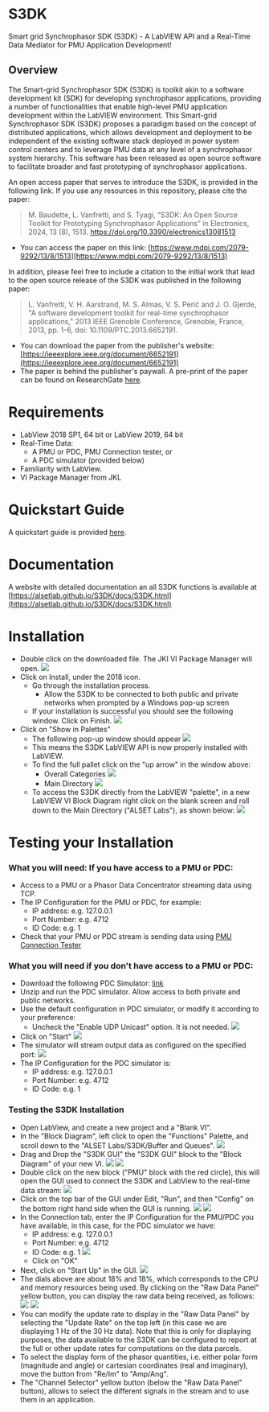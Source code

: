 # S3DK
Smart grid Synchrophasor SDK (S3DK) - A LabVIEW API and a Real-Time Data Mediator for PMU Application Development!

## Overview
The Smart-grid Synchrophasor SDK (S3DK) is toolkit akin to a software development kit (SDK) for developing synchrophasor applications, providing a number of functionalities that enable high-level PMU application development within the LabVIEW environment. This Smart-grid Synchrophasor SDK (S3DK) proposes a paradigm based on the concept of distributed applications, which allows development and deployment to be independent of the existing software stack deployed in power system control centers and to leverage PMU data at any level of a synchrophasor system hierarchy.  This software has been released as open source software to facilitate broader and fast prototyping of synchrophasor applications.

An open access paper that serves to introduce the S3DK, is provided in the following link. If you use any resources in this repository, please cite the paper:
> M. Baudette, L. Vanfretti, and S. Tyagi, “S3DK: An Open Source Toolkit for Prototyping Synchrophasor Applications” in Electronics, 2024, 13 (8), 1513. https://doi.org/10.3390/electronics13081513

- You can access the paper on this link: [https://www.mdpi.com/2079-9292/13/8/1513](https://www.mdpi.com/2079-9292/13/8/1513)

In addition, please feel free to include a citation to the initial work that lead to the open source release of the S3DK was published in the following paper:
> L. Vanfretti, V. H. Aarstrand, M. S. Almas, V. S. Perić and J. O. Gjerde, "A software development toolkit for real-time synchrophasor applications," 2013 IEEE Grenoble Conference, Grenoble, France, 2013, pp. 1-6, doi: 10.1109/PTC.2013.6652191.

- You can download the paper from the publisher's website: [https://ieeexplore.ieee.org/document/6652191](https://ieeexplore.ieee.org/document/6652191)
- The paper is behind the publisher's paywall. A pre-print of the paper can be found on ResearchGate [here](https://www.researchgate.net/publication/256196948_A_Software_Development_Toolkit_for_Real-Time_Synchrophasor_Applications).

# Requirements

-   LabView 2018 SP1, 64 bit or LabView 2019, 64 bit
-   Real-Time Data:
    -   A PMU or PDC, PMU Connection tester, or
    -   A PDC simulator (provided below)
-   Familiarity with LabView. 
- VI Package Manager from JKL

# Quickstart Guide
A quickstart guide is provided [here](https://alsetlab.notion.site/Quick-Start-Guide-Installing-the-S3DK-and-Testing-your-Installation-f791d8c2e9d7402ab6a820e065dd93e2?pvs=4).

# Documentation
A website with detailed documentation an all S3DK functions is available at [https://alsetlab.github.io/S3DK/docs/S3DK.html](https://alsetlab.github.io/S3DK/docs/S3DK.html)

# Installation 
- Double click on the downloaded file. The JKI VI Package Manager will open.
![](https://s3.us-west-2.amazonaws.com/secure.notion-static.com/58e8ddcd-945a-441a-80d0-377cadb3260a/second.PNG?AWSAccessKeyId=ASIAT73L2G45EJK6E7OF&Expires=1548640282&Signature=KtlCfSaD1JarLt5Ee7mykyDyW5E%3D&x-amz-security-token=FQoGZXIvYXdzENr%2F%2F%2F%2F%2F%2F%2F%2F%2F%2FwEaDJNOTyqnmI8xB0CfeCK3A9BmoorDQuOMV4tv9n5rjC5c9Xu42f8yt3C%2FBoerTD%2B53gY0BDRyGhxHSt0FKli043TkpnWy9ub4ICJOt3UignpppH1T9v9S4QUojGuL%2FUZTgQmWW1613NuCnZ2DOEU%2BgVixLw6j3gIcEHzdK5cZAwdbgDwWvTihOCPCkqg3MtRe9HY7CuJXRQFKyBtlY5Jzsg4GEcrv4NRxCptam%2FzMrW175kE2WgzRJ5krsUfEti4dIfqaXiCdmxZbxwPyBxdWSys3hgSRt1lEHIQIyM%2BW0zseEGHcGk4FZR3U9jCKh0vy8WPbGfPpFjIlyz21xP90sKaBlpbrdyYJn1ywhVGZhRAvY4pB6pQOiuXJ5gGe2K9gX8jCj7AUdZtFxAyDxFuiEatr9AkCl39EXJXgkJlqHwKKvEmZHgvu6WNShXWKtnxOZcxd9pNe3reJUMKxqBUjafPUY6xgj4FDQ153UVBgYf3QLF%2FYcsmYPUdnPmdcDNtO23wQocGwa9gP1oxYjBtrcyvdmot307biof3YInl8%2Bl%2B8HDUXMNP8njSExSSrDb26cUaMn93Qy54YOBTtu58gXVkbzLaLhW0o%2FoS04gU%3D)
- Click on Install, under the 2018 icon.
	- Go through the installation process.
		- Allow the S3DK to be connected to both public and private networks when prompted by a Windows pop-up screen
	- If your installation is successful you should see the following window. Click on Finish.
	![](https://s3.us-west-2.amazonaws.com/secure.notion-static.com/fa726549-b3f5-4f1b-9eb0-96312a6a0559/third.PNG?AWSAccessKeyId=ASIAT73L2G45J5JRHARY&Expires=1548640316&Signature=XDmnP882N0%2B4EryiITU%2FHs5YpGo%3D&x-amz-security-token=FQoGZXIvYXdzENr%2F%2F%2F%2F%2F%2F%2F%2F%2F%2FwEaDJkA7QIgBq9ngsMdNyK3A9MyN9Nol%2BmUmsVAeKPh2T59rK%2FDQz6QQwUAbya2DQRYCsUsogM19lPltggS5SkmTx2lCAgsHKCsB00FUqmnrUrvWB56g5lMHMm9tzH74LfZPHsOsX2GJlphG6OC3tw1AEgexOeXKJbGr3iidAX2uqlCBLKVxZ24VcOTpXiYBk7OsK8pKHJBKTepmjjIkRGjM0yLyFjjMPOHw%2BKjqzYRJRbY%2F5FB%2FgyRComDSSszG%2BP4JCywG%2FtuAQ0pBiFJcyGwzFvM8pR%2BHxViKLmKZ1YG0VUbTKJwU%2FlgLN5lz0ZtT7LG8481xmlK18B341xc0P2jIt8ESeC05JyNQ2Xcm6YMYWB4BwvDaBUW9cIREtlIuCUK4HDnJglriLMaO8%2Fu5qVIzOYnQKODznS9Wy1%2B4UvGyE2I528TKLc9yImvBi8wiTe5QnWfsbprimThBvm6ccq%2Fd%2FdJ5WxmrhXaRozkxGY3ColC2HaYRvW1ZcgVae9WtEkziQDU2zx7BwY5KBSm%2BnR3TxF94whmdW9a3REthNZpmGu0worBfvK1P7R1BDSAaWwJ%2FkW7t3jA2mM%2F%2BhHtl7Q4un4jS0NrTN4owvuz4gU%3D)
- Click on "Show in Palettes"
	- The following pop-up window should appear
	![](https://s3.us-west-2.amazonaws.com/secure.notion-static.com/3c7007f5-3668-49b6-a48b-9d417d04775c/Fourth.PNG?AWSAccessKeyId=ASIAT73L2G45E2UAYLM2&Expires=1548640337&Signature=XNrQeMVwv4GeqJnxNp8tbrly4OQ%3D&x-amz-security-token=FQoGZXIvYXdzENr%2F%2F%2F%2F%2F%2F%2F%2F%2F%2FwEaDDMUo7%2BChQ7%2BD%2F3YYyK3A8GwhhNj2gQeETBURRvzgpRpXNuLVIh7WMApQBqE8oZ36c1uOf3daNZW0033uvhJscSLcHG5sQfgCLdB1716FBiUwNWOwUhU3rVHT7Yy2J%2FgpeQ5FG%2FksDgnE89n1K110fIZD1YWkKCszzVr5Eukla1BNaAYsX%2BV0%2FBGZ44dyrHLG%2Fh0mJVKM2UQEwXfgNGKDa%2FkG3GkS6CCNGdRoZvrJqIe4wSj8U%2BCPJlUKQJVWTWMH0TwnD%2FPZFlkZ5UEpEBcuM2ueTJLtX2sXhApowW31UiZegSFLA3gjr301pM4JlXQDPPUEzIrhPuASqnf2lPT31iWYfHwm0azFXo5dqjm3bXrpkNrfbHUjWbg7iGSDb9Qk8WAgkVyY5aIeFc1kgsehf9V0mmeFug25ev0%2FaDDKTX4HpatHCZDgxofx9LnclD94UVd%2FZ09NlZ%2BhNDFKlDvL33kY1jpe3RF6Z9KnVEz3J0%2FrJYPRLd8sZx5YQq7UBvmgEQ0Dr%2FzvPkixobdkGQGtGyocS65xeTFv5HaotaERzRZENHgiRVcpiKjuNO4yp0rSorATlsT6xlXaA%2FbjUfG4TQMBXi22DEo9e6z4gU%3D)
	- This means the S3DK LabVIEW API is now properly installed with LabVIEW.
	- To find the full pallet click on the "up arrow" in the window above:
		- Overall Categories
![](https://s3.us-west-2.amazonaws.com/secure.notion-static.com/17b02feb-9390-4787-a534-639b6e1d7d25/fifth.png?AWSAccessKeyId=ASIAT73L2G45HCEVEBDS&Expires=1548640357&Signature=Ir2T5H6TN7Nnt93K3DwSQzYS2HA%3D&x-amz-security-token=FQoGZXIvYXdzENr%2F%2F%2F%2F%2F%2F%2F%2F%2F%2FwEaDGtWa4w3Zb42ZrhTJiK3AzUqd6MA7Xra9W%2Fk93SoAt73zQhtmIZUFkhLvATQBdhtsmYZ%2F5JKEtmaeVKoJBcdz2IfTc6pVujMhQqhbm4tOBCAeVT3Ra2U%2FP6ZklcLKwWTWj8DPY94TXqX2GBn0XTTYMX%2FPLFkl5Y6xu36aw6iw%2FGsLy9EObBYlgU4oDBvSHAMgI6kbNvcF%2FNuV4VuzwtYisIBL5aeApGx9UDbn20C2t9Kwg9Bv1IF8QGROwg8CLFc9Meokx6Z3Xx%2BwzgQ8G%2BBg%2FCxh6S9T8Fz1x8YMOKKq0bbmwA6xxlLP%2Fz4QQ91%2FE2JQN5DPo%2BCZ7%2BYXUAgW%2FEwkUf2GmJ7hNu3yX%2FhMADJ1YZPprB%2FhCfoHb9r4KA%2FX5wRoddXnbyKFZPr4T%2BhkKT%2FQM%2BpC9X8VXhyjyHYIH6Rd8%2BDAjcNQb8ayRx77oVH15UcAil6czQ1vh1FojHUiQP11EMlhkk2f%2FnXMEx2Vu3B3wXU1zxQdguiFyR3CMRFl11SNamHBnEqrV1A6pJ82h8LUCNUaGzr%2F7o5GgBPYTMrEyaf6S3K5FgI77vImqSutril8XfNdvMFxCMWUkSHESbW1QNUaxbNG9Uo7vCz4gU%3D)
		- Main Directory
		![](https://s3.us-west-2.amazonaws.com/secure.notion-static.com/5dc6e777-cc96-4e06-9922-3b8a7ba4aa30/sixth.png?AWSAccessKeyId=ASIAT73L2G45IKLBK2MZ&Expires=1548640396&Signature=gpx9Q3%2FCzIQEQqcAHfPWGX%2BYm%2Bc%3D&x-amz-security-token=FQoGZXIvYXdzENv%2F%2F%2F%2F%2F%2F%2F%2F%2F%2FwEaDK1JuOgJXK3DlseNqiK3A7gVimoz1TWHcJhG90XFqKa2s8O0icRk50O34xuoGL71nGAdBBFumNajmF%2Fn32tnK05%2BptoPszFvnilWA3w2ODjoOwfx1eMopLQh6rE2UPcrQh7daT7Q7YVOafnga1ZEs8EhbawOrEQ7u3W4Zb8NJzKUAwF0%2Fd0ECRIVVAAxDYY7fB9SOlRHShFEmlIvAiSGpmI8nYZk6zKBKgKOBT6SIrc6EpqUSa%2BjUpBkaIwhis5ZfUnwFEWwANDQ6oc%2BIVS3auVJayWJgtGN914BjktZ8vRlCeGhE7JJ6wjtSKjb4rYctKq%2F%2Bx5excfoEjNrIXCrj77zYPVwAhpXveCdQrilfAQLBOEv50uFqNUSUuyMF%2FMZs%2BMtl0p%2FT7IU9Nzz01WeF0no4u3apcbLmqSRSsdRUY76RuTfmyMKB0kqczmO0zx78YLs6yrFeYM9qUziX2lDj44E%2BRJaVwK4Ht1J9jUlR5UJRw02uJsVZR%2FH6VweCzvdGV%2Btk6kEmV97DQdtyZj9jo1GB%2FzQM8dwwPCIn9QhrZt3fpF1%2B%2Fqlu57V8Ti0hu%2F2JyBurO%2BY3Oq%2BtFZqQJrZyac1kD8tmnYoiYq04gU%3D)
	- To access the S3DK directly from the LabVIEW "palette", in a new LabVIEW VI Block Diagram right click on the blank screen and roll down to the Main Directory ("ALSET Labs"), as shown below:
	![](https://s3.us-west-2.amazonaws.com/secure.notion-static.com/5b8a56a4-0824-49e4-b6fa-e49cdbb7b7bf/seventh.png?AWSAccessKeyId=ASIAT73L2G45LZEK323A&Expires=1548640408&Signature=HXAdxFmwerdz52wRHkKMRUCCa4U%3D&x-amz-security-token=FQoGZXIvYXdzENr%2F%2F%2F%2F%2F%2F%2F%2F%2F%2FwEaDJUhG0kP%2BMQPf3conyK3A7Ucvbg4w9C5LidyIcYh1P5027ktijQLGewrQo1pXCfUBhHwqONVVRspETQIu0k5LAokc8zgt61yyMCtDnRbGZ7DaYhggen0L%2BeKt%2B%2B%2BxQY8bEE3sT8gkcaEmp4GTZLLM4U5uqJqAg%2Fn7udQLPFMLtShDxHkz2bYLYrCJhUPCrEzz3HRGmJmDLj83A%2B%2FIktmRiB%2Bb7z43gkJVJ%2FlljgeaLcYNTqEzd4Yzat%2F3G%2FDYvkrqgb52zr6C5uwQiyk%2Bujfqgeh9Xp2qhXzVWS9%2B2y1%2BlezU0jcoRoyS%2B%2FW1lEW%2FHeMfwxpGzZonljIjGTh3kDPC7gfniyT9RNXfM70iILR084tiF12Y2v5iwZPodI4fMzaobFasQLtyxe0FW5LVtDoyu1Wld0%2FxMV3f9FYVhJ1kexwyt6JxYGbxJLHXzcRnwI%2F1iWajxeHdz8jUdQsRI0zVZEcHtbtDkR9T6ao4mRlBZRsJqJ3H5qcGdHac3vf1z6XU%2Bdpvy7wlK4O6NVpFycYuMDFLrcV5GJiekspzCQlrIVvB8sTuIfV8Jd3DI5wjS%2BeRpqjV2iHsOcqrIpQIZYMNBqNlyOAntAo1%2FKz4gU%3D)
# Testing your Installation 
###  What you will need: If you have access to a PMU or PDC:
- Access to a PMU or a Phasor Data Concentrator streaming data using TCP.
- The IP Configuration for the PMU or PDC, for example:
	- IP address: e.g. 127.0.0.1
	- Port Number: e.g. 4712
	- ID Code: e.g. 1
- Check that your PMU or PDC stream is sending data using [PMU Connection Tester](https://github.com/GridProtectionAlliance/PMUConnectionTester)

### What you will need if you don't have access to a PMU or PDC:
- Download the following PDC Simulator: [link](https://www.dropbox.com/s/7tsoogz7is6essh/PDCSimulator.zip?dl=0)
- Unzip and run the PDC simulator. Allow access to both private and public networks.
- Use the default configuration in PDC simulator, or modify it according to your preference:
	- Uncheck the "Enable UDP Unicast" option. It is not needed.
	![](https://s3.us-west-2.amazonaws.com/secure.notion-static.com/d3a97de1-7911-4a2f-ac64-ab22996ea164/Screenshot_2018-02-06_13.38.53.png?AWSAccessKeyId=ASIAT73L2G45BBELEFGC&Expires=1548640451&Signature=xtruxahEP4rEWjOeUwolmULUEXo%3D&x-amz-security-token=FQoGZXIvYXdzENr%2F%2F%2F%2F%2F%2F%2F%2F%2F%2FwEaDEFTtIvjappdpBFn7SK3A7i3nOrouT0xsuYw6tu6%2FOr%2BGh0Qm5tsWzWebN%2BBEwB4vhiqDKLzHyCTic7d2yqGaIcZf3ET344dR1UG5ZYVIqCQ%2Fl0derAATH5DayKoVc9dR4mO1x9yiBKKvcA9y1jm83ufgv3hFPM0dILyTGIyTWqMluitoMVyvzUmF%2BZpslHK%2FN%2Be7rCC0AYa3MxBLVOSGzoml8rjjmHDgGc7brPkC9yG4fslVTEdlsXd30olUCu5XBInGT%2B9tDbk6%2BAomA96J%2F%2Bo3TwKkXgIvwE7AUs8lw4KCht7ugM12XvSj6HhZQvU3ArqEocYX2QEhP0wU2S0e6O7MyUtmHz7QJ1IpUA7xSFlMjGc%2BIpynZjYiAlHKVymWoG9dDMcy56owCIR9yAJk%2FVyr6Vwn8EHV%2Bi7mR4v928gRyBRNNV7D1Ra6WPX3WX67IidflZ9dz41YHy%2Fqq8bAzXsOnd5sU5D1se4AT9HOkICSoLGM5BYu4yZjQPY%2FcwtvSpnNv642T0A56So6vqQAmWi63xCU5PStLbq6bOfQah20d6nCCsnqM5McdjBDZqxU9OAepj9kyX11Jfpyf7HwFh77UbRYkoolvSz4gU%3D)
- Click on "Start"
![](https://s3.us-west-2.amazonaws.com/secure.notion-static.com/51352301-315a-49d7-9090-931f79673f3f/Screenshot_2018-02-06_13.40.48.png?AWSAccessKeyId=ASIAT73L2G45GAEIOSMJ&Expires=1548640465&Signature=3BGEWCVU846SF6S9iwuFRkNgfwQ%3D&x-amz-security-token=FQoGZXIvYXdzENr%2F%2F%2F%2F%2F%2F%2F%2F%2F%2FwEaDCAa8t%2BVNbD5UmY9hCK3A%2BpnVFVoR5pIIGo3w8t0Zv51AXNxmig9jZNF1i7ybYt%2BpOcdq6esK1yBtRS0DGqm2sWgJ%2FYqqg8RGHG1rutTcjuwIgYe0E6BQH9CbK5NHvwJL5x6RBPMOv3IqPE6QpTZim22k%2Bt2n2mD%2FpgYyVzZi%2B9SFh%2BURD%2BOO60HihMZU51KkZc4z%2F%2BJfRPyfoFs5qSjNcdd2EHtJUU%2BLZCNhPVOfeQUtnudT9%2FSScr2E29b4%2Fwxl5m6CkIZes8yLxDlK8ot9f0eM5pTHiVMdd2S62fzw2y6RzHPcidxRaYpIgp7wAmpigW9kqyuNtR1FE2GsiloRvPok8KGJtzpYGInHzoI7jM7bBgXZD%2BjC4nny8i81v%2BxyB1uaebF3TKp3P4cw8JLsSWxMVpP%2BTqAVT1ZTP9WcuIrzY0dX4DlQ7dEsXZa%2BKdJd1xLIr89u4mXFdOpfR4rDZWTJxSmq923RbrZwnEmKbFyEm4ZBmcQ%2B1qDLD4op79o5idGdzXUCkGyDr92r3VrX9qkBDtEmTwOA1EQ44LolMRhmgA1%2B5ZDhDafUgjC8Y92QJt3r9iUz5fHLwoJbc65SoJCUBSJx94o1Pqz4gU%3D)
- The simulator will stream output data as configured on the specified port:
![](https://s3.us-west-2.amazonaws.com/secure.notion-static.com/b5e38ee0-50f3-45a4-8e27-98d87b00635d/Screenshot_2018-02-06_13.41.21.png?AWSAccessKeyId=ASIAT73L2G45LOPCNYGM&Expires=1548640483&Signature=DaGaOw7dNeLCPVDn%2F5ztYrfeWyo%3D&x-amz-security-token=FQoGZXIvYXdzENr%2F%2F%2F%2F%2F%2F%2F%2F%2F%2FwEaDNcvyXJKNcfEypA16SK3A1KRTxNk6TBOcbv9jyv9D%2FzISp217Yr%2FSFih3U62icmjJv0OryNgYT8AOaqAdgNFkm%2Bt%2FtU2AwIqnoa2A4kj0OCXn1kDe1Z7ogFcd%2Fjbp%2FvHJATHgsdBltT1x%2BRQBv8bGpUvgRdDsMyOYPEsnkcIIwsfStUgo%2FKW%2FsibyLYXPiFS4B7zZUjdAsfzxRVGfotOulQ7pNIkRMpZ3kxnkTmOtZ9PJ2Lk9Ye5Bq9v4HiYc3E7cLv0uvBzwxiLMEROCC6oknATzD6iXuRFVbFbUDvJFvw5YuSbZxKeqlqH%2FX7VWk1lxM8vvrNiHwJk29c%2Bldkrhr4B7CUijeAibK6YeeubDawjCjCOd8Yoq8%2FNL7T5pdIXo9rpKhaLGoFBDp6ps%2BL5SI2D8m2RTqMtm2Fq8Cdc%2BppEPym5%2FJWoQzNCNnK96eJq6Eou3iTWLIpVrEr4EBo52d3iTygIdMVlGkblM%2B2BXMGiOfWaLvqRpViDLJeEriEuPvfhfwFuyNSdm%2BUvyQUcmzogZzWTUHLPnID90vKwf7rzRZO3ixdxVAlb0caU6fSPs7LF%2Fow4MKxigyDAZNd7BRSauLCO4%2BAo64O04gU%3D)
- The IP Configuration for the PDC simulator is:
	- IP address: e.g. 127.0.0.1
	- Port Number: e.g. 4712
	- ID Code: e.g. 1
### Testing the S3DK Installation
- Open LabView, and create a new project and a "Blank VI".
- In the "Block Diagram", left click to open the "Functions" Palette, and scroll down to the "ALSET Labs/S3DK/Buffer and Queues".
![](https://s3.us-west-2.amazonaws.com/secure.notion-static.com/bf5f0627-682f-44c0-90b0-257d8822968a/fifth.png?AWSAccessKeyId=ASIAT73L2G45OSLAC7PX&Expires=1548640507&Signature=1LiBZPAVNsCjKQCBykN9lv2tjag%3D&x-amz-security-token=FQoGZXIvYXdzENr%2F%2F%2F%2F%2F%2F%2F%2F%2F%2FwEaDG6cY81BqhXXKTrORyK3A5OFDy4%2BNFwV%2FBEm7QVZb3mEobFlqdX4JbJmZf2yranqsNKG8eQRWjYW9aFVntHmYm65oLHGM5GPYK9BqWWBQp1UjBvayeiigdGF%2FlYUN47LSUgoj%2FB2dyAOEQJbh0xok7%2BBMwW%2FzQAHV5garwkrj7FLzMW9dZcAoICOvHf5uMcN2sFWXxkqeskPVpr%2F0Hf7F7r22djna3RUFc%2FR6IYFu4RWPNQ54HsELUJxFZ%2BTpmqKkGJTOfpFbAamZd4b5JAQrdhrGdgx5Z4uBLs9nrJiQWSp55pL4OgDu2KZKxpus1rLC9LyvN5Xa6wM8q8v7WTXPJU9gMQhtzNEoRNFZlIvuZBFgJtKgj7nOF0G6ObwCBRJFGhP2ZM0CnbnF6jClN2l7rRjbsP6JXSZi88mFfbwZxIg%2FkKhVztRlNc5QI%2BV0UVIojkWEo502UakurYsZBGXwy815u3eEgsStgwlmMxtMaTDTKWj4FdaYJi6kJR2HR1tmtV7mI8kwyh7Utm4XShgUvCJrUbxfQ5JTUpo0LP26edlImLgPLhlCVXpvJNkJL4EcQkwy7%2B3NsoVaxhzxuBwYOAsK31fGmgo1Ouz4gU%3D)
- Drag and Drop the "S3DK GUI" the "S3DK GUI" block to the "Block Diagram" of your new VI.
![](https://s3.us-west-2.amazonaws.com/secure.notion-static.com/2f7ce8c4-0197-4722-b1b8-3cdc2deb0363/eigth.png?AWSAccessKeyId=ASIAT73L2G45PMTH7BOH&Expires=1548640524&Signature=0B4AkXEIA2gBfOJDaxl6VU3B9io%3D&x-amz-security-token=FQoGZXIvYXdzENr%2F%2F%2F%2F%2F%2F%2F%2F%2F%2FwEaDF9VPLN7VTJnPMsUWiK3A4U2Pq1pPD6IIPka3QGyVCWAxTz%2Bvj8JpH%2BxFzOkEcX3Epn41N48NEjRNEGZ1pYkZWZ8nt5nXnuCy84LYRVQf%2BJ2gTII7EPwV5iNn0BdD0%2BCGJyPCOCKyhCj%2Fm3aBhXT4kWn3v2Hln%2BDcOH4OJUdJjgMLfulPS0ycNeWpOPE6QoCIAFTv4dOsdsQ5M9v0uVEmrrEw5lPbDm6kwDdL0htKi%2F40Ktw1%2Bs3oUpWorvNrcZfCnxbXolb8UzQNHrQ%2FfIFrUoE5BQRJScNrpm%2F6P5TgfMObC6ux0QCjMxc2Vxox31I4kLV2U3XFWeiLqh06PHWAZuDEkvCHfEd4m1rKMHJhGKBTcBgUlDiMn8%2BwQLn84JpmgZ2HdsDyqJroOFAzjiEMGHSKXDLi3om9lbiVmI4r4N1lT1MZUYP38Th1O6PB74seUG7bR2b2qbFyCMRhWEnxHR%2FfEinfKGoKoBwZwTc%2Fet7xPuER7v66Q8Jg9UW5DhXocddgsoQHxsUfYieQpKQnyJqLtdj7wRq35nvrwbvCqrdEfRDW%2FKWlws8JmwnoAPzj1BRbJa4L6sIe8KNKXK0YrUsTfMFOlAove2z4gU%3D)
![](https://s3.us-west-2.amazonaws.com/secure.notion-static.com/b2f528c6-c6c8-4210-a11f-8b87b39d9554/Screenshot2018-12-2813.45.32.png?AWSAccessKeyId=ASIAT73L2G45PVXF3HUW&Expires=1548640551&Signature=oCSL6yHQ3LT6h0he9xn31lA1OwU%3D&x-amz-security-token=FQoGZXIvYXdzENr%2F%2F%2F%2F%2F%2F%2F%2F%2F%2FwEaDHT7j3lYoFFZ%2Bl6P2SK3A6C8tdJ4r6n3IbGUUMFwY7guFjg07%2F%2FH%2FycWRMw6tmf3%2FwS%2Bln7g2sIIekSZLnK3bAHHnwAinbESIBH038hmEDltU16QZZLNPrglDy565hmHbcg%2FeaKgCWA%2BkAnKI68WmjcNvv0%2FUylLh0l%2Byhf%2FYN6BwVMOZPuFd8Ze%2FU3q3juzg2yqmO9wOT5s2wzXDfeFQ7Ec63GAoplC2VuvYnvs4AASGZE0O9%2FbeFDu3L7tZ20vIFza7j2Eqkz7DwMeTMA7NNAlyXUP7JlEOcVzvuvMVNGnFPKHexPA9Qp3JNAta1d9Hnj4ROorNiEaM9J%2Fzm6UQ38cZ4DEx1i0XrnM%2FV2cjDDyrfPo%2Bjb%2FtKIt8213fDZZuY9hZhQOFlR2CrFFpaLXx9btsdoI1D0ZfjmmFzQCTCHtmE%2FZ7V26Qpc5nPXM%2BlaLlOaFvDaNiuYMt%2FcqCHcFSFC6z0zBXRAxK5Rs7AaZk4rUfjP4GCB6d734bIWN93UIwnaMlmfwsNKyuN6EcPkJaLPU0X37KVxtIt6Wf381jUK5ripxFZ8MUHyvBDV0dTWuC%2B2XENtNGjYJQJN5wESDUfX%2BivfcSawozfKz4gU%3D)
- Double click on the new block ("PMU" block with the red circle), this will open the GUI used to connect the S3DK and LabView to the real-time data stream:
![](https://s3.us-west-2.amazonaws.com/secure.notion-static.com/0ce3cbf5-2aee-4fa0-b193-7c1d62b06536/Screenshot2018-12-2813.46.25.png?AWSAccessKeyId=ASIAT73L2G45HO47PFLJ&Expires=1548640565&Signature=DdLt%2FB62%2BDFPtYFqokOHnc6ncFc%3D&x-amz-security-token=FQoGZXIvYXdzENr%2F%2F%2F%2F%2F%2F%2F%2F%2F%2FwEaDFDoaT6lp3TZcx0P7CK3A6Kv78k%2Fzbxmz4H%2Fa3l4wqpJvdXhbBMIhU%2FAubcSjo9uwrNmVc5WLQ5mp96I8IguVCeIrlwEH8zttrpH3BS0hhT3ixDzgqXug0i0WmKnK2vjiB25I9MQfbjoOuUAiy%2BKELPIEsFVXJ%2Ft4QPvffagUSi%2BWvNy5IrPoh%2BN%2FVaAIyow%2BQs%2F8cXNULHtFeLWkzsZqqcvtW471AAlooaazEa4wcnYvHtC7UcGXBLYwgTCP65lw4KiVXGd3jdqu94MxLfqWyCCkVlmkcZ8j4K0UJY5LraDgItk8PQXmrfDlyvoCCl09oKQlKNGVMGyARZaEWgjStRwujTBxGIEpfqov92WMW%2BoldRPPU30xzhIIZXsiDMeEnuRc7sBEE89WbKK2%2BLw5dub2kYj17d1LtQ1Wcb0BahIfvu7hDxQiDZZtqgyI05ocu4Vnx%2B%2FoQ%2FDfsLlbM9Yh6JhM6MpbQaqyJusMw140v4dR2fuMG5se6cDzJ2cR0yZnz8YGPRd9w%2FN4LVTNCGZc%2Fbf51cS5qsqSbcp3qxvQ3vvTPe5JiIHfRhNDU4KSKsJQwVa%2BJBv0yvVdGyCKci6sRhz5N9JDygon%2Fyz4gU%3D)
- Click on the top bar of the GUI under Edit, "Run", and then "Config" on the bottom right hand side when the GUI is running.
![](https://s3.us-west-2.amazonaws.com/secure.notion-static.com/db7c41fe-1d22-4207-9f3c-4b3a6810e884/Screenshot_2018-02-06_13.57.01.png?AWSAccessKeyId=ASIAT73L2G45BZHQJYUS&Expires=1548640582&Signature=5oZlQ8vF%2FumrWF3lzrAcgz9JBbo%3D&x-amz-security-token=FQoGZXIvYXdzENr%2F%2F%2F%2F%2F%2F%2F%2F%2F%2FwEaDNEzv9eZe5V3MhsXYCK3AzuZBlkMEyuIN66CtzCgBrVqZhggXgRfCK7WlnqEpln8rRcI0ivY5bAcFwgzsASBdVAQOo8VBrycCijLIRWendgyfp0LvEYAbSLYHBXRCDrWV3fP5gFbWTvpNfHp18vcs4gYZoQy9v1eUPjO3GmQeg3PgzcIoQ3ILbvv8w57tJc1EfVAGYozCnC6tr5Qkfr6Pp3hTaL25CFtMEwOYm4v5hDavwQOaQ%2BWz0LNl4Y0Y0D9Crhte8r1r9mXsTeGtu4HvTX02sAR2TBiiCxbBz25822Fyg2dJ947YezEMwY22mnO0cZJBz9gl9VYYSdyJgQc8Z88w6TrEARqYcBmTLY4rbmso1F0OxE20TssxE%2FDBC0UKotSBaemped64a3m5Ww7AQsVGu4s8t%2BnP%2Bhc2TQr3kumGxFGIhGIxjq5AGC4NlZGEEetsX%2FvDqVNQ%2BIDb1tmkBw1E9QCaR4naPbJIbUmSymhivep1h8NzkPEENL%2BT1AQ5gsxl895Sg10ugOqPpUa54eOFXE6YUVQrimbcMbSY8o7%2Fera9vK8xMeYXguBdGGVZKxhxFsh3hs%2FxptCbnCTTBrLkT%2BGhboo4oW04gU%3D)
![](https://s3.us-west-2.amazonaws.com/secure.notion-static.com/84287db1-e493-475a-8df9-a480cc417ca4/Screenshot_2018-02-06_13.57.04.png?AWSAccessKeyId=ASIAT73L2G45LGBM3ZOY&Expires=1548640594&Signature=NMPRRA9QoMV2Fie12cdJur2FwaM%3D&x-amz-security-token=FQoGZXIvYXdzENn%2F%2F%2F%2F%2F%2F%2F%2F%2F%2FwEaDDBfWL4Au8KeEF4Q0SK3A0H7hXBHNs4ZXgjn2Wua5l6ALpbjmObSoUNT21yegPQ0zLAkd5BK3CHV3EL%2F6skHzk3iBmt8%2FXt53m0BZnnl982X4zZJbQc2SU9Ca7KLNTX%2BloIdfdmyCCQwOca%2FjPUO4Ny%2BiHuCrtFp%2B7C75Mzq4NhkTxJXHnWUewNvnyLw73B3vRLhbqJDtCJ9MLRFxVANqf8OxoBNDS2eYxHH0Bh0L%2FsmhuYi3AYum0xMnzF3SLvJh7P%2BFsj0doVSd4dbjS7s33ZGacnCye6uP5bTup1Ht1ZRq8R4tOxNiwUpCHF%2FvsIAbnobP26p5HxJ3j2DKoV%2B6BQw%2F83Ndy8mOO4U%2B8DWCA6XKB5Oo0GKQpNqb5TVZhSoZNtI49zYTlK0q2D3fc2GfyOiVV9eh%2FiPpgqh3%2F8xpk13w4ULHhoO23JX2JQa%2BrVpXRRBooZOJWYvxbpVbSTpA6nyOhCH7BU3p1JAE0wJSpcaDou%2FEsz84vFdxMmbXNOGcFKwBEYXpgogOX6asM6ws9fSyRNY8n%2FqvGFHaRP6yE3u10oy1KedYATEy6Awg024NO0SCkSry5iLZuesstRTxSXT6PXhsXMo0t2z4gU%3D)
- In the Connection tab, enter the IP Configuration for the PMU/PDC you have available, in this case, for the PDC simulator we have:
	- IP address: e.g. 127.0.0.1
	- Port Number: e.g. 4712
	- ID Code: e.g. 1
	![](https://s3.us-west-2.amazonaws.com/secure.notion-static.com/b4849b46-668e-4a32-a256-e1bd79616815/Screenshot_2018-02-06_13.59.02.png?AWSAccessKeyId=ASIAT73L2G45DD4NPAYT&Expires=1548640796&Signature=ZWPofEh7RMTspSiAig7sfkvxYQY%3D&x-amz-security-token=FQoGZXIvYXdzENr%2F%2F%2F%2F%2F%2F%2F%2F%2F%2FwEaDFP8BD2ykPDLF48C8CK3A%2Byz4G4dO0WGP8t63Y%2FyoZlsEwem%2FzTm4UjDQTBtj%2BVwT8b%2FkwxIK6czEtTFPp43TEXkPtLFkjRHXaL5CoVTyT0Gf4sOZM0wnks5s2cMGJQ8gw8gQXKinmlXymDHeIEnA0r6nFaLR1kOtwl9fR8sAJno6iwMxiqPeCaldeiIT0N%2BVhcC0wNyIyt5DvFwDjF4r9Cin%2B%2FtkmreM5uhARh%2BIMIcA29X1733v%2BEU9REO%2Bwrtvnpx54Wi7a5SF0ojKI4HSRONEShFlx%2FVfXZT8KFK1rAT3XANByx4NRSA510CKDEHYXCk5YK2IGJ1mbGtw0eVXDSORI%2FPH3sCMlZBNdJFJBzS8WTq5jxQyx4qJFfiI6T%2ByPRHS%2FtbJkudDG9sr3oyysXX1%2FsbZUh9O17foyhEIF44YqoXcS7dtzRGKBiJlk%2FpsazKsuN%2BJsmPK%2F93i%2Fhr8SmxoIA0kEFosImsE096rZWB%2FQ7FtBadBQ7GO9pVzbk6KSeSm%2BaTNSC%2F0aUa4qvw9p0Eknv6x4w78cOpxwP2ucPtRRtSwkhe%2Fw5rbPx3psnwjkrZijJ7MdUOQsjooVI7HD3HEf2vSGco%2B4G04gU%3D)
	- Click on "OK"
- Next, click on "Start Up" in the GUI.
![](https://s3.us-west-2.amazonaws.com/secure.notion-static.com/2623ac02-94eb-454c-8800-0f537bc089c3/Screenshot2018-12-2813.47.38.png?AWSAccessKeyId=ASIAT73L2G45LOPCNYGM&Expires=1548640812&Signature=BqF%2BCW8SRqNTD%2BbCr6l5cGnSjY8%3D&x-amz-security-token=FQoGZXIvYXdzENr%2F%2F%2F%2F%2F%2F%2F%2F%2F%2FwEaDNcvyXJKNcfEypA16SK3A1KRTxNk6TBOcbv9jyv9D%2FzISp217Yr%2FSFih3U62icmjJv0OryNgYT8AOaqAdgNFkm%2Bt%2FtU2AwIqnoa2A4kj0OCXn1kDe1Z7ogFcd%2Fjbp%2FvHJATHgsdBltT1x%2BRQBv8bGpUvgRdDsMyOYPEsnkcIIwsfStUgo%2FKW%2FsibyLYXPiFS4B7zZUjdAsfzxRVGfotOulQ7pNIkRMpZ3kxnkTmOtZ9PJ2Lk9Ye5Bq9v4HiYc3E7cLv0uvBzwxiLMEROCC6oknATzD6iXuRFVbFbUDvJFvw5YuSbZxKeqlqH%2FX7VWk1lxM8vvrNiHwJk29c%2Bldkrhr4B7CUijeAibK6YeeubDawjCjCOd8Yoq8%2FNL7T5pdIXo9rpKhaLGoFBDp6ps%2BL5SI2D8m2RTqMtm2Fq8Cdc%2BppEPym5%2FJWoQzNCNnK96eJq6Eou3iTWLIpVrEr4EBo52d3iTygIdMVlGkblM%2B2BXMGiOfWaLvqRpViDLJeEriEuPvfhfwFuyNSdm%2BUvyQUcmzogZzWTUHLPnID90vKwf7rzRZO3ixdxVAlb0caU6fSPs7LF%2Fow4MKxigyDAZNd7BRSauLCO4%2BAo64O04gU%3D)
- The dials above are about 18% and 18%, which corresponds to the CPU and memory resources being used. By clicking on the "Raw Data Panel" yellow button, you can display the raw data being received, as follows:
![](https://s3.us-west-2.amazonaws.com/secure.notion-static.com/b94f13a1-15d5-42c0-aad6-e544292d0d4f/Screenshot2018-12-2813.54.18.png?AWSAccessKeyId=ASIAT73L2G45HN73E3EI&Expires=1548640829&Signature=b%2BCXxTxLLc7ItqKw%2FX4ktR%2B4kds%3D&x-amz-security-token=FQoGZXIvYXdzENn%2F%2F%2F%2F%2F%2F%2F%2F%2F%2FwEaDBL%2BBqsufrKHXb%2BBxyK3Ax2HgquZ%2F2%2FU5OQALB5TQ919aSceluJnaDK4DvlSzJaW1go6l47nc%2F%2BgiE7nClLFwir3o%2FxA2YL%2BoO6NV51NUjlaRWMAK4USdxbweM%2FK01CeSMCku7D7WFwI8MiKjiu0RDDzHU5lijDxO8hd3I0f6gPfFeeITcxcGn3EHM13cpImhZWssfpwT7gXPI%2FLVUjGaJPLNHm%2BDOtrQ%2FryYDF26tYUu%2B%2B9CH6OTA1xXo59YK2jK%2BtBn8D6mtFsvs4hV6XA6gdJra30x9bayw%2BX5A3mRA6Zckq1iacmo95QLkTPX5XMEv6mflBIt9FR9Kf6pOLeGsYgq4JaRTEcFsJXmBFylNr7zmEFYSFPj4bDpgDvhsMTG5MrdZqLJHg5EmAzbWVykQo4%2BLmJa%2FyM8oHnh3rJ9FZzWNVnLA13TEg3oyNHrPD%2FGmE0VKLEs4LvdPWnOj9GYJLaI0ePCZx540L7WgQTRZ%2B%2FMqeA6ZF4ui8sOdPa54Bc6AjHNICxkZ69RE8woU5zVGOK%2Br4RDstKjk0%2Fz1ijQ3nrOAxjjKNyeCmSFh2d3T1n7FjcF%2F4ybd71FQS1tG18SafUvNOjmVMorOqz4gU%3D)
![](https://s3.us-west-2.amazonaws.com/secure.notion-static.com/0f8b8c83-44e1-40ea-93e7-0f3e3e451a82/Screenshot2018-12-2813.48.59.png?AWSAccessKeyId=ASIAT73L2G45FBMSENZK&Expires=1548640846&Signature=obSnQiFYGzRJ6jRgkbkkC7Rx%2F9k%3D&x-amz-security-token=FQoGZXIvYXdzENr%2F%2F%2F%2F%2F%2F%2F%2F%2F%2FwEaDO2IbPvXJx23wkqKoSK3A7MkMhfZJzjZKTbvwXGrjvlHW0gflnL7YEZE33zwvj2Q4Rj5SqLb%2F%2BT43fWqmw6AVb1Jsl5CkV6GNmblB%2FD8vwnB%2BIK6mHuyqzZEEBj7smofRfTWB38qCa%2Byqq2puVX5Nwzrr7s03xR4iTU%2FgMtXYP0hlcHOTzU3QROnYPRWiOym6TPGIk24%2B4TVrdqrNNkY%2BqqEd5GgTWM%2FHfjGKdv7cQvTkCNwAmqk5lLOyH%2FDSx6Psp75%2Bpd%2BD%2FOyNR79agvr4hEcXbENvFu0aiTLb6bgGgBAY8sSNe86w5TiNdOxcN6LjQa7MWCXUiH5xUvs2g%2FDEGUJT1Zln%2Bapx8iU8gB4rMjV%2F2AeQGQOmgiF0R1fD3sd8uHzLWH2bQfqZH6PNuhTv5YbxWrNRgHI0JCvldu5UvaNU0AFMDKy0uBz4BiMe4gLkADxOtkSzk0eltpQjwyDTbV3Rz0i0lnTIWiymWgBf7vgdgTtHcv4iM7GZIqG36CNkmEBx%2FDrTP7cIIM5%2B%2BAC0WCuoUhV4fhyddIoXjYgtz7ayqG9pu4WKu2BduXhe%2FnDdu9k1fxqQoat%2F3k3bQaQqE%2BlyMn8yVcoofGz4gU%3D)
-  You can modify the update rate to display in the "Raw Data Panel" by selecting the "Update Rate" on the top left (in this case we are displaying 1 Hz of the 30 Hz data). Note that this is only for displaying purposes, the data available to the S3DK can be configured to report at the full or other update rates for computations on the data parcels.
- To select the display form of the phasor quantities, i.e. either polar form (magnitude and angle) or cartesian coordinates (real and imaginary), move the button from "Re/Im" to "Amp/Ang".
- The "Channel Selector" yellow button (below the "Raw Data Panel" button), allows to select the different signals in the stream and to use them in an application.
